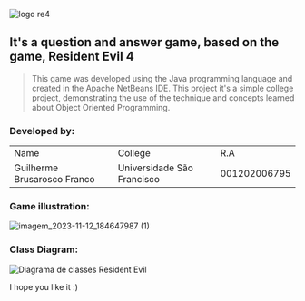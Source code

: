 ![logo re4](https://github.com/Brusarosco/ResidentEvil4QA/assets/71615014/af506452-521b-4eb8-a865-3a099ef4c049)

<h2>It's a question and answer game, based on the game, Resident Evil 4</h2>

> This game was developed using the Java programming language and created in the Apache NetBeans IDE.
> This project it's a simple college project, demonstrating the use of the technique and concepts learned about Object Oriented Programming.


### Developed by:
<table>
  <tr>
  <td>Name</td>
  <td>College</td>
  <td>R.A</td>
  </tr>
  <tr>
  <td>Guilherme Brusarosco Franco</td>
  <td>Universidade São Francisco</td>
  <td>001202006795</td>
     </tr>
  </table>

### Game illustration:
![imagem_2023-11-12_184647987 (1)](https://github.com/Brusarosco/ResidentEvil4QA/assets/71615014/90a46d28-9398-4ec4-8c07-8321e8054738)

### Class Diagram: 
![Diagrama de classes Resident Evil](https://github.com/Brusarosco/ResidentEvil4QA/assets/71615014/b6673f3a-3bd2-4906-b09d-cee72955c46f)

I hope you like it :)
